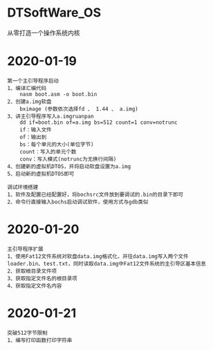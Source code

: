 # DTSoftWare_OS
从零打造一个操作系统内核

# 2020-01-19
	第一个主引导程序启动
	1、编译汇编代码
		nasm boot.asm -o boot.bin
	2、创建a.img软盘
		bximage (参数依次选择fd 、 1.44 、 a.img)
	3、讲主引导程序写入a.imgruanpan
		dd if=boot.bin of=a.img bs=512 count=1 conv=notrunc
		if：输入文件
		of：输出到
		bs：每个单元的大小(单位字节)
		count：写入的单元个数
		conv：写入模式(notrunc为无换行间隔)
	4、创建新的虚拟机DTOS，并将启动软盘设置为a.img
	5、启动新的虚拟机DTOS即可
	
	调试环境搭建
	1、软件及配置已经配置好，将bochsrc文件放到要调试的.bin的目录下即可
	2、命令行直接输入bochs启动调试软件，使用方式与gdb类似

# 2020-01-20
	主引导程序扩展
	1、使用Fat12文件系统对软盘data.img格式化，并往data.img写入两个文件 loader.bin、test.txt，同时读取data.img中Fat12文件系统的主引导区基本信息
	2、获取根目录文件项
	3、获取指定文件名的根目录项
	4、获取指定文件名内容
	
# 2020-01-21
	突破512字节限制
	1、编写打印函数打印字符串